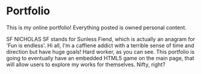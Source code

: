 # Portfolio
This is my online portfolio! Everything posted is owned personal content.

SF NICHOLAS
SF stands for Sunless Fiend, which is actually an anagram for 'Fun is endless'.
Hi all, I'm a caffiene addict with a terrible sense of time and direction but have huge goals! 
Hard worker, as you can see. This portfolio is going to eventually have an embedded HTML5 game on the main page, 
that will allow users to explore my works for themselves.
Nifty, right?
